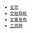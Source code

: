<!-- _navbar.md -->

* [主页](/)
* [文档导航](/README.md)
* [文章发布](/article-release/home.md)
* [工具网](https://buble.cn/dashboard/workbeach)
    
